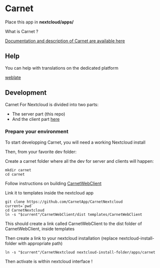 # Carnet
Place this app in **nextcloud/apps/**

What is Carnet ?

<a href="https://framagit.org/PhieF/CarnetDocumentation">Documentation and description of Carnet are available here</a>


## Help

You can help with translations on the dedicated platform

[weblate](https://weblate.lostpod.me)


## Development

Carnet For Nextcloud is divided into two parts:

- The server part (this repo)
- And the client part [here](../CarnetWebClient)


### Prepare your environment

To start developping Carnet, you will need a working Nextcloud install

Then, from your favorite dev folder:

Create a carnet folder where all the dev for server and clients will happen:

```
mkdir carnet
cd carnet
```

Follow instructions on building [CarnetWebClient](../CarnetWebClient)

Link it to templates inside the nextcloud app

```
git clone https://github.com/CarnetApp/CarnetNextcloud
current=`pwd`
cd CarnetNextcloud
ln -s "$current"/CarnetWebClient/dist templates/CarnetWebClient
```
This should create a link called CarnetWebClient to the dist folder of CarnetWebClient, inside templates

Then create a link to your nextcloud installation (replace nextcloud-install-folder with appropriate path)

```
ln -s "$current"/CarnetNextcloud nextcloud-install-folder/apps/carnet
```

Then activate is within nextcloud interface !